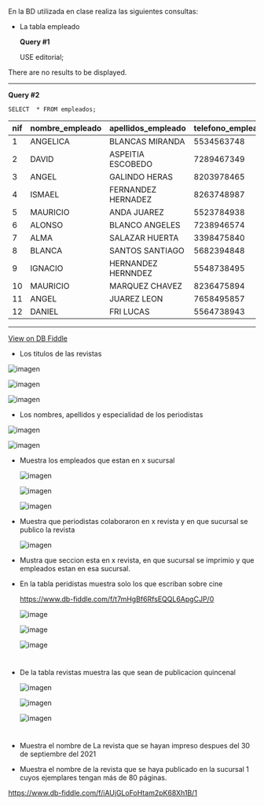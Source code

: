 En la BD utilizada en clase realiza las siguientes consultas:

* La tabla empleado


  **Query #1**

    USE editorial;

There are no results to be displayed.

---
**Query #2**

    SELECT  * FROM empleados;

| nif | nombre_empleado | apellidos_empleado | telefono_empleado | codigo_de_sucursal1 |
| --- | --------------- | ------------------ | ----------------- | ------------------- |
| 1   | ANGELICA        | BLANCAS MIRANDA    | 5534563748        | 1                   |
| 2   | DAVID           | ASPEITIA ESCOBEDO  | 7289467349        | 2                   |
| 3   | ANGEL           | GALINDO HERAS      | 8203978465        | 3                   |
| 4   | ISMAEL          | FERNANDEZ HERNADEZ | 8263748987        | 4                   |
| 5   | MAURICIO        | ANDA JUAREZ        | 5523784938        | 5                   |
| 6   | ALONSO          | BLANCO ANGELES     | 7238946574        | 6                   |
| 7   | ALMA            | SALAZAR HUERTA     | 3398475840        | 7                   |
| 8   | BLANCA          | SANTOS SANTIAGO    | 5682394848        | 8                   |
| 9   | IGNACIO         | HERNANDEZ HERNNDEZ | 5548738495        | 9                   |
| 10  | MAURICIO        | MARQUEZ CHAVEZ     | 8236475894        | 10                  |
| 11  | ANGEL           | JUAREZ LEON        | 7658495857        | 1                   |
| 12  | DANIEL          | FRI LUCAS          | 5564738943        | 1                   |

---

[View on DB Fiddle](https://www.db-fiddle.com/f/iAUjGLoFoHtam2pK68Xh1B/1)
  

  
* Los titulos de las revistas
 
 ![imagen](https://user-images.githubusercontent.com/101213081/178586784-635ba252-7e44-4941-88ef-1029d611e359.png)
 
 ![imagen](https://user-images.githubusercontent.com/101213081/178587737-ddab2fcf-f929-4d8c-8e8b-bc71830f1e69.png)

 
  
 ![imagen](https://user-images.githubusercontent.com/101213081/178587270-e8f9f1eb-d7b5-4bbf-b593-69a3a78a9860.png)


* Los nombres, apellidos y especialidad de los periodistas

 ![imagen](https://user-images.githubusercontent.com/101213081/178590916-8e88da95-d514-4129-b1c9-11cd938bd7cb.png)
 
 ![imagen](https://user-images.githubusercontent.com/101213081/178591378-8db536ff-36ed-44cc-84b1-8e8c9164073d.png)


* Muestra los empleados que estan en x sucursal
  
  ![imagen](https://user-images.githubusercontent.com/101213081/178599134-66d1ea05-ca32-491c-8c46-26acc20ef576.png)
  
  
  ![imagen](https://user-images.githubusercontent.com/101213081/178599209-d223f174-2c6c-4dee-97fa-aea5fd5b866c.png)


  ![imagen](https://user-images.githubusercontent.com/101213081/178598792-c4096e98-43dc-475d-a3de-c0193443efc1.png)





* Muestra que periodistas colaboraron en x revista y en que sucursal se publico la revista


  ![imagen](https://user-images.githubusercontent.com/101213081/178567230-bb5fd06c-41bd-4f36-833c-7384b60eae00.png)

* Mustra que seccion esta en x revista, en que sucursal se imprimio y que empleados estan en esa sucursal.
  
   
   
  
  


* En la tabla peridistas muestra solo los que escriban sobre cine

   
   https://www.db-fiddle.com/f/t7mHgBf6RfsEQQL6ApgCJP/0
   
   
  ![image](https://user-images.githubusercontent.com/101213081/178064018-b1cdc336-e7b3-4d16-82f3-5c4fefb85b9b.png)

  ![image](https://user-images.githubusercontent.com/101213081/178064080-782ab78d-588c-47a6-9edb-92a2f42effac.png)
  
  ![image](https://user-images.githubusercontent.com/101213081/178064168-8f330bfa-4d80-4645-a8f2-14f706584d98.png)
  #

* De la tabla revistas muestra las que sean de publicacion quincenal
  
  ![imagen](https://user-images.githubusercontent.com/101213081/179058453-c9ffcc5c-dd65-4b00-8d08-fd7e6595a205.png)
  
  ![imagen](https://user-images.githubusercontent.com/101213081/179058539-49ef27db-7259-4e69-86a7-0b6c9b932345.png)
 
  ![imagen](https://user-images.githubusercontent.com/101213081/179058812-60b8c894-1605-4220-9856-8b73ae20b935.png)
  
  #

* Muestra el nombre de La revista que se hayan impreso despues del 30 de septiembre del 2021
    
    
  

* Muestra el nombre de la revista que se haya publicado en la sucursal 1 cuyos ejemplares tengan más de 80 páginas.

 https://www.db-fiddle.com/f/iAUjGLoFoHtam2pK68Xh1B/1

